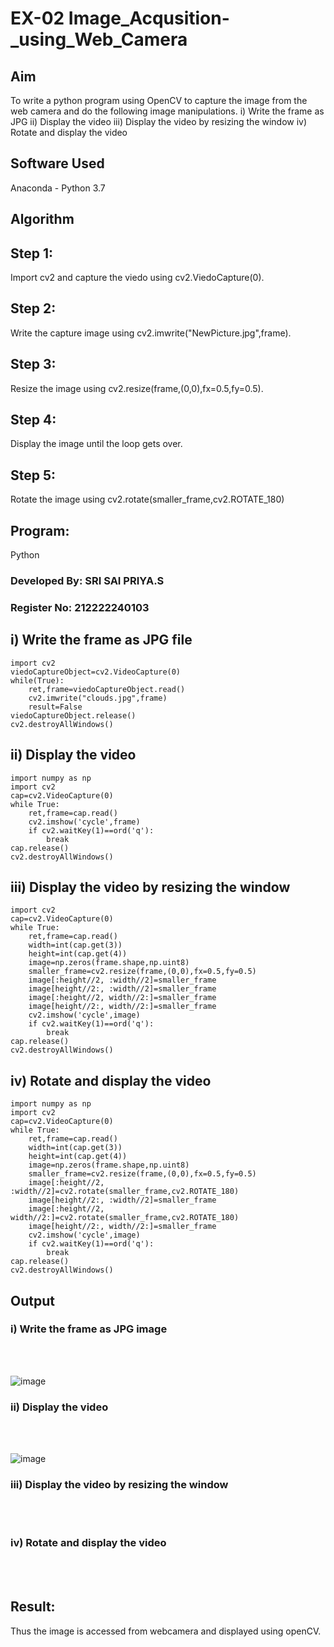 # EX-02   Image_Acqusition-_using_Web_Camera
## Aim
To write a python program using OpenCV to capture the image from the web camera and do the following image manipulations.
i) Write the frame as JPG 
ii) Display the video 
iii) Display the video by resizing the window
iv) Rotate and display the video

## Software Used
Anaconda - Python 3.7
## Algorithm
## Step 1:
Import cv2 and capture the viedo using cv2.ViedoCapture(0).
<br>
## Step 2:
Write the capture image using cv2.imwrite("NewPicture.jpg",frame).
<br>
## Step 3:
Resize the image using cv2.resize(frame,(0,0),fx=0.5,fy=0.5).
<br>
## Step 4:
Display the image until the loop gets over.
<br>
## Step 5:
Rotate the image using cv2.rotate(smaller_frame,cv2.ROTATE_180)
<br>
## Program:
 Python
### Developed By: SRI SAI PRIYA.S
### Register No: 212222240103

## i) Write the frame as JPG file
```
import cv2
viedoCaptureObject=cv2.VideoCapture(0)
while(True):
    ret,frame=viedoCaptureObject.read()
    cv2.imwrite("clouds.jpg",frame)
    result=False
viedoCaptureObject.release()
cv2.destroyAllWindows()
```
## ii) Display the video
```
import numpy as np
import cv2
cap=cv2.VideoCapture(0)
while True:
    ret,frame=cap.read()
    cv2.imshow('cycle',frame)
    if cv2.waitKey(1)==ord('q'):
        break
cap.release()
cv2.destroyAllWindows()
```

## iii) Display the video by resizing the window
```import numpy as np
import cv2
cap=cv2.VideoCapture(0)
while True:
    ret,frame=cap.read()
    width=int(cap.get(3))
    height=int(cap.get(4))
    image=np.zeros(frame.shape,np.uint8)
    smaller_frame=cv2.resize(frame,(0,0),fx=0.5,fy=0.5)
    image[:height//2, :width//2]=smaller_frame
    image[height//2:, :width//2]=smaller_frame
    image[:height//2, width//2:]=smaller_frame
    image[height//2:, width//2:]=smaller_frame
    cv2.imshow('cycle',image)
    if cv2.waitKey(1)==ord('q'):
        break
cap.release()
cv2.destroyAllWindows()
```
## iv) Rotate and display the video
```
import numpy as np
import cv2
cap=cv2.VideoCapture(0)
while True:
    ret,frame=cap.read()
    width=int(cap.get(3))
    height=int(cap.get(4))
    image=np.zeros(frame.shape,np.uint8)
    smaller_frame=cv2.resize(frame,(0,0),fx=0.5,fy=0.5)
    image[:height//2, :width//2]=cv2.rotate(smaller_frame,cv2.ROTATE_180)
    image[height//2:, :width//2]=smaller_frame
    image[:height//2, width//2:]=cv2.rotate(smaller_frame,cv2.ROTATE_180)
    image[height//2:, width//2:]=smaller_frame
    cv2.imshow('cycle',image)
    if cv2.waitKey(1)==ord('q'):
        break
cap.release()
cv2.destroyAllWindows()
```
## Output

### i) Write the frame as JPG image
</br>
</br>

![image](https://github.com/SriSaiPriyaSenthilvel/Image_Acqusition-_using_Web_Camera/assets/119475702/01fb3153-18c4-4ba5-a101-0c03e2a6c887)

### ii) Display the video
</br>
</br>

![image](https://github.com/SriSaiPriyaSenthilvel/Image_Acqusition-_using_Web_Camera/assets/119475702/0571b043-5c0d-4a6c-84cb-c4a3190566c3)

### iii) Display the video by resizing the window
</br>
</br>



### iv) Rotate and display the video
</br>
</br>





## Result:
Thus the image is accessed from webcamera and displayed using openCV.
